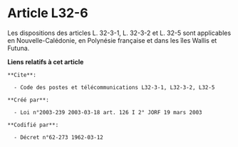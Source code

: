 # Article L32-6

Les dispositions des articles L. 32-3-1, L. 32-3-2 et L. 32-5 sont applicables en Nouvelle-Calédonie, en Polynésie française
et dans les îles Wallis et Futuna.

**Liens relatifs à cet article**

	**Cite**:

	  - Code des postes et télécommunications L32-3-1, L32-3-2, L32-5

	**Créé par**:

	  - Loi n°2003-239 2003-03-18 art. 126 I 2° JORF 19 mars 2003

	**Codifié par**:

	  - Décret n°62-273 1962-03-12

